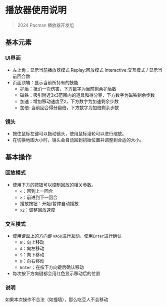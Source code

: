 # 播放器使用说明
> 2024 Pacman 播放器开发组
## 基本元素
### UI界面
- 左上角：显示当前播放器模式 Replay:回放模式 Interactive:交互模式 / 显示当前回合数
- 页面顶端：显示当前所持有的技能
    - 护盾：抵消一次伤害，下方数字为当前剩余护盾数
    - 磁铁：吸引附近3x3范围内的道具和得分豆，下方数字为磁铁剩余步数
    - 加速：增加移动速度至`2`，下方数字为加速剩余步数
    - 加倍: 当前回合得分翻倍，下方数字为加倍剩余步数
### 镜头
- 按住鼠标左键可以拖动镜头，使用鼠标滚轮可以进行缩放。
- 在切换地图大小时，镜头会自动回到初始位置并调整到合适的大小。

## 基本操作
### 回放模式
- 使用下方的按钮可以控制回放的相关参数。
    - `<`：回到上一回合
    - `>`：前进到下一回合
    - 播放按钮：开始/暂停自动播放
    - `x2`：调整回放速度
### 交互模式
- 使用键盘上的方向键 `WASD`进行互动，使用`Enter`进行确认
    - `W`：向上移动
    - `A`：向左移动
    - `S`：向下移动
    - `D`：向右移动
    - `Enter`：在按下方向键后确认移动
- 每次按下方向键都会用红色显示移动后的位置
### 说明
如果本次操作不合法（如撞墙），那么吃豆人不会移动